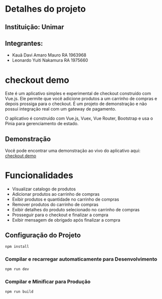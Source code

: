 # Detalhes do projeto
## Instituição: Unimar
## Integrantes:
- Kauã Davi Amaro Mauro RA 1963968
- Leonardo Yuiti Nakamura RA 1975660

# checkout demo

Este é um aplicativo simples e experimental de checkout construído com Vue.js. Ele permite que você adicione produtos a um carrinho de compras e depois prossiga para o checkout. É um projeto de demonstração e não possui integração real com um gateway de pagamento.

O aplicativo é construído com Vue.js, Vuex, Vue Router, Bootstrap e usa o Pinia para gerenciamento de estado.

## Demonstração

Você pode encontrar uma demonstração ao vivo do aplicativo aqui: [checkout demo](https://kauadaviamaro.github.io)

# Funcionalidades 

* Visualizar catalogo de produtos
* Adicionar produtos ao carrinho de compras
* Exibir produtos e quantidade no carrinho de compras
* Remover produtos do carrinho de compras
* Exibir detalhes do produto selecionado no carrinho de compras
* Prosseguir para o checkout e finalizar a compra
* Exibir mensagem de obrigado após finalizar a compra


## Configuração do Projeto

```sh
npm install
```

### Compilar e recarregar automaticamente para Desenvolvimento

```sh
npm run dev
```

### Compilar e Minificar para Produção

```sh
npm run build
```
